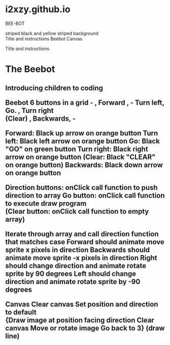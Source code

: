 # i2xzy.github.io

BEE-BOT

striped black and yellow striped background  
Title and instructions 
Beebot 
Canvas 
 
Title and instructions  
<h1>The Beebot</h> 
<h2>Introducing children to coding</h> 
 
Beebot 
6 buttons in a grid 
       -       ,   Forward   ,         - 
Turn left,       Go.       , Turn right  
  (Clear)  , Backwards,         - 
 
Forward: Black up arrow on orange button 
Turn left: Black left arrow on orange button 
Go: Black "GO" on green button 
Turn right: Black right arrow on orange button 
(Clear: Black "CLEAR" on orange button) 
Backwards: Black down arrow on orange button 
 
Direction buttons: onClick call function to push direction to array 
Go button: onClick call function to execute draw program  
(Clear button: onClick call function to empty array) 
 
Iterate through array and call direction function that matches case 
Forward should animate move sprite x pixels in direction 
Backwards should animate move sprite -x pixels in direction 
Right should change direction and animate rotate sprite by 90 degrees 
Left should change direction and animate rotate sprite by -90 degrees 
 
Canvas 
Clear canvas 
Set position and direction to default  
{Draw image at position facing direction 
Clear canvas 
Move or rotate image 
Go back to 3} 
(draw line) 
